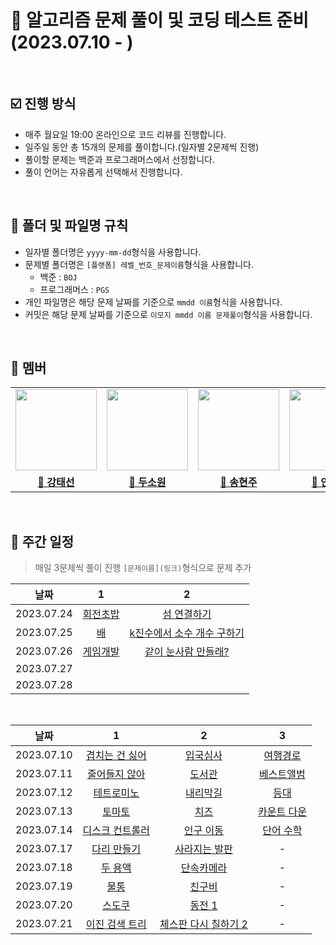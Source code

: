 # 💯 알고리즘 문제 풀이 및 코딩 테스트 준비 (2023.07.10 - )

<br />

## ☑️ 진행 방식

- 매주 월요일 19:00 온라인으로 코드 리뷰를 진행합니다.
- 일주일 동안 총 15개의 문제를 풀이합니다.(일자별 2문제씩 진행)
- 풀이할 문제는 백준과 프로그래머스에서 선정합니다.
- 풀이 언어는 자유롭게 선택해서 진행합니다.

<br />

## 📝 폴더 및 파일명 규칙

- 일자별 폴더명은 `yyyy-mm-dd`형식을 사용합니다.
- 문제별 폴더명은 `[플랫폼] 레벨_번호_문제이름`형식을 사용합니다.
  - 백준 : `BOJ`
  - 프로그래머스 : `PGS`
- 개인 파일명은 해당 문제 날짜를 기준으로 `mmdd 이름`형식을 사용합니다.
- 커밋은 해당 문제 날짜를 기준으로 `이모지 mmdd 이름 문제풀이`형식을 사용합니다.

<br />

## 🐥 멤버

<table>
 <tr>
    <td align="center"><a href="https://github.com/Taesun0727"><img src="https://avatars.githubusercontent.com/Taesun0727" width="130px;" alt=""></a></td>
    <td align="center"><a href="https://github.com/sw0610"><img src="https://avatars.githubusercontent.com/sw0610" width="130px;" alt=""></a></td>
    <td align="center"><a href="https://github.com/shyunju7"><img src="https://avatars.githubusercontent.com/shyunju7" width="130px;" alt=""></a></td>
    <td align="center"><a href="https://github.com/taebong1012"><img src="https://avatars.githubusercontent.com/taebong1012" width="130px;" alt=""></a></td>
    <td align="center"><a href="https://github.com/Jung-jin-su"><img src="https://avatars.githubusercontent.com/Jung-jin-su" width="130px;" alt=""></a></td>
  </tr>
  <tr>
    <td align="center"><a href="https://github.com/Taesun0727"><b>🦈 강태선</b></a></td>
    <td align="center"><a href="https://github.com/sw0610"><b>🐣 두소원</b></a></td>
    <td align="center"><a href="https://github.com/shyunju7"><b>🐶 송현주</b></a></td>
    <td align="center"><a href="https://github.com/taebong1012"><b>🐳 안태현</b></a></td>
    <td align="center"><a href="https://github.com/Jung-jin-su"><b>🦕 정진수</b></a></td>
  </tr>
</table>

<br/>

## 📅 주간 일정

> 매일 3문제씩 풀이 진행
> `[문제이름](링크)`형식으로 문제 추가

|    날짜    |                         1                         |                                               2                                               |
| :--------: | :-----------------------------------------------: | :-------------------------------------------------------------------------------------------: |
| 2023.07.24 | [회전초밥](https://www.acmicpc.net/problem/15961) |        [섬 연결하기](https://school.programmers.co.kr/learn/courses/30/lessons/42861)         |
| 2023.07.25 |    [배](https://www.acmicpc.net/problem/1092)     | [k진수에서 소수 개수 구하기](https://school.programmers.co.kr/learn/courses/30/lessons/92335) |
| 2023.07.26 | [게임개발](https://www.acmicpc.net/problem/1516)  |                 [같이 눈사람 만들래?](https://www.acmicpc.net/problem/20366)                  |
| 2023.07.27 |                       []()                        |                                             []()                                              |
| 2023.07.28 |                       []()                        |                                             []()                                              |

<br />

|    날짜    |                                         1                                          |                                        2                                         |                                        3                                        |
| :--------: | :--------------------------------------------------------------------------------: | :------------------------------------------------------------------------------: | :-----------------------------------------------------------------------------: |
| 2023.07.10 |              [겹치는 건 싫어](https://www.acmicpc.net/problem/20922)               |                 [입국심사](https://www.acmicpc.net/problem/3079)                 |   [여행경로](https://school.programmers.co.kr/learn/courses/30/lessons/43164)   |
| 2023.07.11 |               [줄어들지 않아](https://www.acmicpc.net/problem/2688)                |                  [도서관](https://www.acmicpc.net/problem/1461)                  |  [베스트앨범](https://school.programmers.co.kr/learn/courses/30/lessons/42579)  |
| 2023.07.12 |                [테트로미노](https://www.acmicpc.net/problem/14500)                 |                 [내리막길](https://www.acmicpc.net/problem/1520)                 |    [등대](https://school.programmers.co.kr/learn/courses/30/lessons/133500)     |
| 2023.07.13 |                   [토마토](https://www.acmicpc.net/problem/7576)                   |                   [치즈](https://www.acmicpc.net/problem/2636)                   | [카운트 다운](https://school.programmers.co.kr/learn/courses/30/lessons/131129) |
| 2023.07.14 | [디스크 컨트롤러](https://school.programmers.co.kr/learn/courses/30/lessons/42627) |                [인구 이동](https://www.acmicpc.net/problem/16234)                |                [단어 수학](https://www.acmicpc.net/problem/1339)                |
| 2023.07.17 |                [다리 만들기](https://www.acmicpc.net/problem/2146)                 | [사라지는 발판](https://school.programmers.co.kr/learn/courses/30/lessons/92345) |                                        -                                        |
| 2023.07.18 |                  [두 용액](https://www.acmicpc.net/problem/2470)                   |  [단속카메라](https://school.programmers.co.kr/learn/courses/30/lessons/42884)   |                                        -                                        |
| 2023.07.19 |                    [물통](https://www.acmicpc.net/problem/2251)                    |                 [친구비](https://www.acmicpc.net/problem/16562)                  |                                        -                                        |
| 2023.07.20 |                   [스도쿠](https://www.acmicpc.net/problem/2580)                   |                  [동전 1](https://www.acmicpc.net/problem/2293)                  |                                        -                                        |
| 2023.07.21 |               [이진 검색 트리](https://www.acmicpc.net/problem/5639)               |          [체스판 다시 칠하기 2](https://www.acmicpc.net/problem/25682)           |                                        -                                        |
